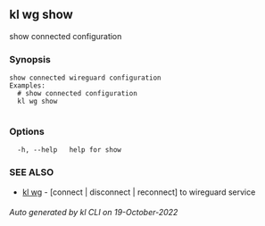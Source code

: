 ## kl wg show

show connected configuration

### Synopsis

```
show connected wireguard configuration
Examples:
  # show connected configuration
  kl wg show
	
```

### Options

```
  -h, --help   help for show
```

### SEE ALSO

* [kl wg](kl_wg.md)  - [connect | disconnect | reconnect] to wireguard service

###### Auto generated by kl CLI on 19-October-2022
